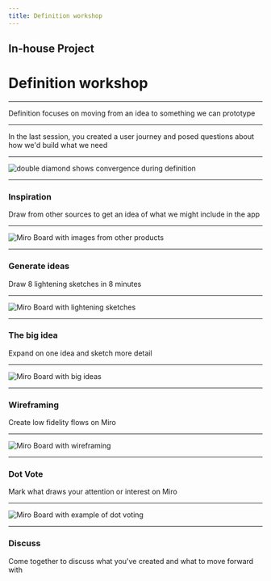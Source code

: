```yaml
---
title: Definition workshop
---
```


## In-house Project

# Definition workshop

---

Definition focuses on moving from an idea to something we can prototype

---

In the last session, you created a user journey and posed questions about how we'd build what we need

---

![double diamond shows convergence during definition](https://miro.medium.com/max/795/0*tqqRCM5Ba9nH55wL.png)

---

### Inspiration

Draw from other sources to get an idea of what we might include in the app

---

![Miro Board with images from other products](../term-3/definition-talk/inspiration.png)

---

### Generate ideas

Draw 8 lightening sketches in 8 minutes

---

![Miro Board with lightening sketches](../term-3/definition-talk/crazy8.png)

---

### The big idea

Expand on one idea and sketch more detail

---

![Miro Board with big ideas](../term-3/definition-talk/big-idea.png)

---

### Wireframing

Create low fidelity flows on Miro

---

![Miro Board with wireframing](../term-3/definition-talk/wireframes.png)

---

### Dot Vote

Mark what draws your attention or interest on Miro

---

![Miro Board with example of dot voting](../term-3/definition-talk/dot-vote.png)

---

### Discuss

Come together to discuss what you've created and what to move forward with
